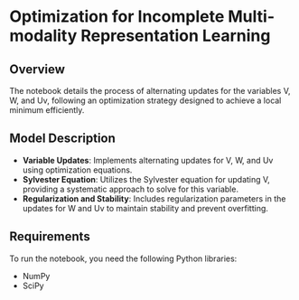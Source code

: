 
# Optimization for Incomplete Multi-modality Representation Learning

## Overview
 The notebook details the process of alternating updates for the variables V, W, and Uv, following an optimization strategy designed to achieve a local minimum efficiently.

## Model Description
- **Variable Updates**: Implements alternating updates for V, W, and Uv using optimization equations.
- **Sylvester Equation**: Utilizes the Sylvester equation for updating V, providing a systematic approach to solve for this variable.
- **Regularization and Stability**: Includes regularization parameters in the updates for W and Uv to maintain stability and prevent overfitting.

## Requirements
To run the notebook, you need the following Python libraries:
- NumPy
- SciPy


